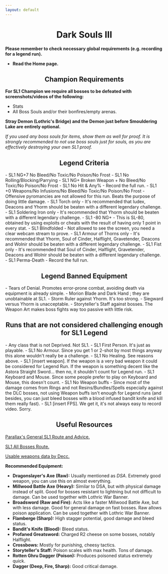 ```yaml
---
layout: default
---
```


<h1 style="text-align: center;"> Dark Souls III </h1>

**Please remember to check necessary global requirements (e.g. recording for a legend run).** 

 - **Read the Home page.**

<h2 style="text-align: center;"> Champion Requirements </h2>

**For SL1 Champion we require all bosses to be defeated with screenshots/videos of the following:**

* Stats
* All Boss Souls and/or their bonfires/empty arenas.

**Stray Demon (Lothric's Bridge) and the Demon just before Smouldering Lake are entirely optional.**

_If you used any boss souls for items, show them as well for proof. It is strongly recommended to not use boss souls just for souls, as you are effectively destroying your own SL1 proof._


<h2 style="text-align: center;"> Legend Criteria </h2>
- SL1 NG+7 No Bleed/No Toxic/No Poison/No Frost
- SL1 No Rolling/Blocking/Parrying
- SL1 NG+ Broken Weapon + No Bleed/No Toxic/No Poison/No Frost
- SL1 No Hit & Any%
  - Record the full run.
- SL1 +0 Weapons/No Infusions/No Bleed/No Toxic/No Poison/No Frost
  - Offensive pyromancies are not allowed for this run. Beats the purpose of doing little damage.
- SL1 Torch only
  - It's recommended that Iudex, Deacons and Yhorm should be beaten with a different legendary challenge.
- SL1 Soldering Iron only
  - It's recommended that Yhorm should be beaten with a different legendary challenge.
- SL1 -80 NG+
  - This is SL-80, obtained by using exploits or cheats with the result of having only 1 point in every stat.
- SL1 Blindfolded
  - Not allowed to see the screen, you need a clear webcam stream to prove.
- SL1 Armour of Thorns only
  - It's recommended that Yhorm, Soul of Cinder, Halflight, Gravetender, Deacons and Wolnir should be beaten with a different legendary challenge.
- SL1 Fist only
  - It's recommended that Soul of Cinder, Halflight, Gravetender, Deacons and Wolnir should be beaten with a different legendary challenge.
- SL1 Perma-Death
  - Record the full run.

<h2 style="text-align: center;"> Legend Banned Equipment </h2>
- Tears of Denial. Promotes error-prone combat, avoiding death via equipment is already simple.
- Morion Blade and Dark Hand ; they are unobtainable at SL1.
- Storm Ruler against Yhorm. It's too strong.
- Siegward versus Yhorm is unacceptable.
- Storyteller's Staff against bosses. The Weapon Art makes boss fights way too passive with little risk.

<h2 style="text-align: center;"> Runs that are not considered challenging enough for SL1 Legend </h2>
- Any class that is not Deprived. Not SL1.
- SL1 First Person. It's just as playable.
- SL1 No Armour. Since you get 1 or 2-shot by most things anyway this alone wouldn't really be a challenge.
- SL1 No Healing. See reasons above.
- SL1 [insert weapon].  If the weapon is a very bad weapon it could be considered for Legend Run. If the weapon is something decent like the Astora Straight Sword... then no, it shouldn't count for Legend run.
- SL1 Keyboard and Mouse. Since some people prefer to play on Keyboard and Mouse, this doesn't count.
- SL1 No Weapon buffs - Since most of the damage comes from Rings and not Resins/Bundles/Spells especially against the DLC bosses, not using Weapon buffs isn't enough for Legend runs (and besides, you can just bleed bosses with a blood infused bandit knife and kill them really fast).
- SL1 [insert FPS]. We get it, it's not always easy to record video. Sorry.

<h2 style="text-align: center;"> Useful Resources </h2>

[Parallax's General SL1 Route and Advice.](https://docs.google.com/document/d/16ETAweJntmq9IrIAhz9khr1l_Pd7mncZJ07NRuhuq9c/edit?usp=sharing)

[SL1 All Bosses Route.](https://docs.google.com/document/d/1q41cn0KfqStzpSCOvhBsFjCNdGZ58Pvjk83-CbFePRw)

[Usable weapons data by Decc.](https://docs.google.com/spreadsheets/d/15PBJkSpoXs9gWpngOPUP-YNrfps0CWFb45vuHCorx-s/edit#gid=0)

**Recommended Equipment:**

- **Dragonslayer's Axe (Raw):** Usually mentioned as _DSA_. Extremely good weapon, you can use this on almost everything.
- **Millwood Battle Axe (Heavy):** Similar to DSA, but with physical damage instead of split. Good for bosses resistant to lightning but not difficult to damage. Can be used together with Lothric War Banner.
- **Broadsword (Raw and Fire):** Acts like a faster Millwood Battle Axe, but with less damage. Good for general damage on fast bosses. Raw allows poison application. Can be used together with Lothric War Banner.
- **Flamberge (Sharp):** High stagger potential, good damage and bleed status.
- **Bandit's Knife (Blood):** Bleed status.
- **Profaned Greatsword:** Charged R2 cheese on some bosses, notably Halflight.
- **Crossbows:** Mostly for punishing, cheesy tactics.
- **Storyteller's Staff:** Poison scales with max health. Tons of damage.
- **Rotten Ghru Dagger (Poison):** Produces poisoned status extremely quick.
- **Dagger (Deep, Fire, Sharp):** Good critical damage.
